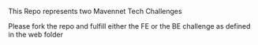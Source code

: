 This Repo represents two Mavennet Tech Challenges

Please fork the repo and fulfill either the FE or the BE challenge as defined in the web folder
